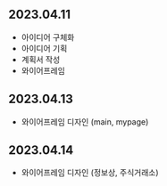 ## 2023.04.11
- 아이디어 구체화
- 아이디어 기획
- 계획서 작성
- 와이어프레임


## 2023.04.13
- 와이어프레임 디자인 (main, mypage)


## 2023.04.14
- 와이어프레임 디자인 (정보상, 주식거래소)
